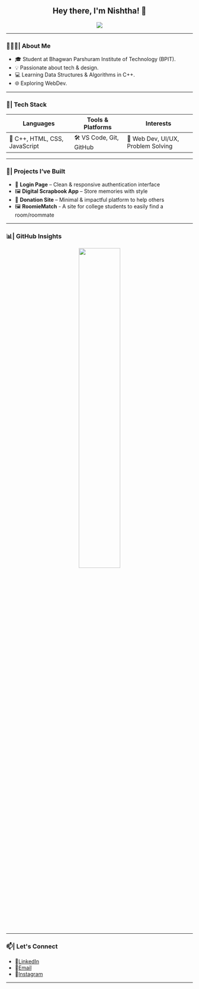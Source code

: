 <h2 align="center">Hey there, I'm Nishtha! 👋</h2>
<p align="center">
  <img src="https://readme-typing-svg.herokuapp.com/?lines=Exploring+the+web,+one+line+of+code+at+a+time.;&center=true&width=500&height=45&color=FF4B7B&vCenter=true&loop=1&delay=70&pause=1000">
</p>


---

### 👩🏻‍💻| About Me

- 🎓 Student at Bhagwan Parshuram Institute of Technology (BPIT).
- 💡 Passionate about tech & design.
- 💻 Learning Data Structures & Algorithms in C++.
- 🌐 Exploring WebDev. 

---

### 🧰| Tech Stack

| Languages | Tools & Platforms | Interests |
|----------|------------------|------------|
| 🧠 C++, HTML, CSS, JavaScript | 🛠️ VS Code, Git, GitHub | 🎨 Web Dev, UI/UX, Problem Solving |

---

### 🚀| Projects I’ve Built

- 📄 **Login Page** – Clean & responsive authentication interface  
- 🖼️ **Digital Scrapbook App** – Store memories with style  
- 💝 **Donation Site** – Minimal & impactful platform to help others
- 🖼️ **RoomieMatch** - A site for college students to easily find a room/roommate

---

### 📊| GitHub Insights

<p align="center">
  <img src="https://github-readme-stats.vercel.app/api?username=nishthaasood&show_icons=true&theme=github_dark" width="47%" />
</p>

---

### 📫| Let's Connect

- 🔗[LinkedIn](https://www.linkedin.com/in/nishtha-sood-53a75a306)  
- 📧[Email](mailto:soodnishtha12462@gmail.com)
- 📸[Instagram](https://www.instagram.com/nishthasood7?utm_source=ig_web_button_share_sheet&igsh=ZDNlZDc0MzIxNw==)

---

<!--
**nishthaasood/nishthaasood** is a ✨ _special_ ✨ repository because its `README.md` (this file) appears on your GitHub profile.

Here are some ideas to get you started:

- 🔭 I’m currently working on ...
- 🌱 I’m currently learning ...
- 👯 I’m looking to collaborate on ...
- 🤔 I’m looking for help with ...
- 💬 Ask me about ...
- 📫 How to reach me: ...
- 😄 Pronouns: ...
- ⚡ Fun fact: ...
-->
